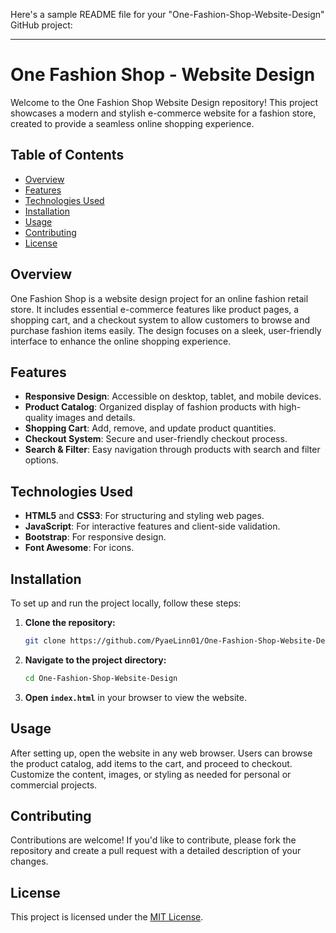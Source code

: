 Here's a sample README file for your "One-Fashion-Shop-Website-Design" GitHub project:

---

# One Fashion Shop - Website Design

Welcome to the One Fashion Shop Website Design repository! This project showcases a modern and stylish e-commerce website for a fashion store, created to provide a seamless online shopping experience.

## Table of Contents

- [Overview](#overview)
- [Features](#features)
- [Technologies Used](#technologies-used)
- [Installation](#installation)
- [Usage](#usage)
- [Contributing](#contributing)
- [License](#license)

## Overview

One Fashion Shop is a website design project for an online fashion retail store. It includes essential e-commerce features like product pages, a shopping cart, and a checkout system to allow customers to browse and purchase fashion items easily. The design focuses on a sleek, user-friendly interface to enhance the online shopping experience.

## Features

- **Responsive Design**: Accessible on desktop, tablet, and mobile devices.
- **Product Catalog**: Organized display of fashion products with high-quality images and details.
- **Shopping Cart**: Add, remove, and update product quantities.
- **Checkout System**: Secure and user-friendly checkout process.
- **Search & Filter**: Easy navigation through products with search and filter options.

## Technologies Used

- **HTML5** and **CSS3**: For structuring and styling web pages.
- **JavaScript**: For interactive features and client-side validation.
- **Bootstrap**: For responsive design.
- **Font Awesome**: For icons.

## Installation

To set up and run the project locally, follow these steps:

1. **Clone the repository:**

   ```bash
   git clone https://github.com/PyaeLinn01/One-Fashion-Shop-Website-Design.git
   ```

2. **Navigate to the project directory:**

   ```bash
   cd One-Fashion-Shop-Website-Design
   ```

3. **Open `index.html`** in your browser to view the website.

## Usage

After setting up, open the website in any web browser. Users can browse the product catalog, add items to the cart, and proceed to checkout. Customize the content, images, or styling as needed for personal or commercial projects.

## Contributing

Contributions are welcome! If you'd like to contribute, please fork the repository and create a pull request with a detailed description of your changes.

## License

This project is licensed under the [MIT License](LICENSE).
